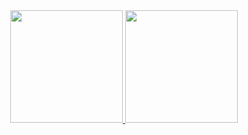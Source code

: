 
<div align="center">
  <a href="https://github.com/pilef">
  <img height="180em" src="https://github-readme-stats.vercel.app/api?username=pilef&show_icons=true&theme=radical&include_all_commits=true&count_private=true"/>
  <img height="180em" src="https://github-readme-stats.vercel.app/api/top-langs/?username=pilef&layout=compact&langs_count=7&theme=radical"/>
</div>
